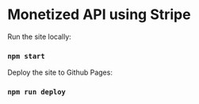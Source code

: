 # Monetized API using Stripe

Run the site locally:

### `npm start`

Deploy the site to Github Pages:

### `npm run deploy`
